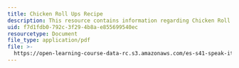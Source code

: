 ```yaml
---
title: Chicken Roll Ups Recipe
description: This resource contains information regarding Chicken Roll Ups Recipe.
uid: f7d1fdb0-792c-3f29-4b8a-e855699540ec
resourcetype: Document
file_type: application/pdf
file: >-
  https://open-learning-course-data-rc.s3.amazonaws.com/es-s41-speak-italian-with-your-mouth-full-spring-2012/f7d1fdb0792c3f294b8ae855699540ec_MITES_S41S12_recipe_8b.pdf
---
```

